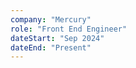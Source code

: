 ```yaml
---
company: "Mercury"
role: "Front End Engineer"
dateStart: "Sep 2024"
dateEnd: "Present"
---
```


<!-- Voluptatem est quaerat voluptas praesentium ipsa dolorem dignissimos nulla ratione distinctio quae maiores eligendi nostrum? Quibusdam, debitis voluptatum, lorem ipsum dolor. Sit amet consectetur adipisicing elit. Iure illo neque tempora. -->
